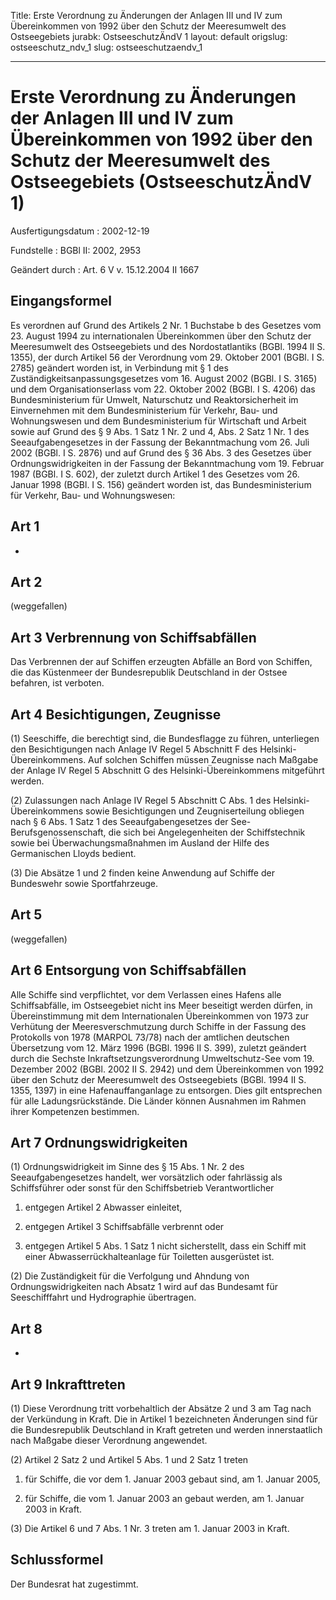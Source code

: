 Title: Erste Verordnung zu Änderungen der Anlagen III und IV zum Übereinkommen von
  1992 über den Schutz der Meeresumwelt des Ostseegebiets
jurabk: OstseeschutzÄndV 1
layout: default
origslug: ostseeschutz_ndv_1
slug: ostseeschutzaendv_1

---

# Erste Verordnung zu Änderungen der Anlagen III und IV zum Übereinkommen von 1992 über den Schutz der Meeresumwelt des Ostseegebiets (OstseeschutzÄndV 1)

Ausfertigungsdatum
:   2002-12-19

Fundstelle
:   BGBl II: 2002, 2953

Geändert durch
:   Art. 6 V v. 15.12.2004 II 1667


## Eingangsformel

Es verordnen
auf Grund des Artikels 2 Nr. 1 Buchstabe b des Gesetzes vom 23. August
1994 zu internationalen Übereinkommen über den Schutz der Meeresumwelt
des Ostseegebiets und des Nordostatlantiks (BGBl. 1994 II S. 1355),
der durch Artikel 56 der Verordnung vom 29. Oktober 2001 (BGBl. I S.
2785) geändert worden ist, in Verbindung mit § 1 des
Zuständigkeitsanpassungsgesetzes vom 16. August 2002 (BGBl. I S. 3165)
und dem Organisationserlass vom 22. Oktober 2002 (BGBl. I S. 4206) das
Bundesministerium für Umwelt, Naturschutz und Reaktorsicherheit im
Einvernehmen mit dem Bundesministerium für Verkehr, Bau- und
Wohnungswesen und dem Bundesministerium für Wirtschaft und Arbeit
sowie
auf Grund des § 9 Abs. 1 Satz 1 Nr. 2 und 4, Abs. 2 Satz 1 Nr. 1 des
Seeaufgabengesetzes in der Fassung der Bekanntmachung vom 26. Juli
2002 (BGBl. I S. 2876) und auf Grund des § 36 Abs. 3 des Gesetzes über
Ordnungswidrigkeiten in der Fassung der Bekanntmachung vom 19. Februar
1987 (BGBl. I S. 602), der zuletzt durch Artikel 1 des Gesetzes vom
26\. Januar 1998 (BGBl. I S. 156) geändert worden ist, das
Bundesministerium für Verkehr, Bau- und Wohnungswesen:


## Art 1

-


## Art 2

(weggefallen)


## Art 3 Verbrennung von Schiffsabfällen

Das Verbrennen der auf Schiffen erzeugten Abfälle an Bord von
Schiffen, die das Küstenmeer der Bundesrepublik Deutschland in der
Ostsee befahren, ist verboten.


## Art 4 Besichtigungen, Zeugnisse

(1) Seeschiffe, die berechtigt sind, die Bundesflagge zu führen,
unterliegen den Besichtigungen nach Anlage IV Regel 5 Abschnitt F des
Helsinki-Übereinkommens. Auf solchen Schiffen müssen Zeugnisse nach
Maßgabe der Anlage IV Regel 5 Abschnitt G des Helsinki-Übereinkommens
mitgeführt werden.

(2) Zulassungen nach Anlage IV Regel 5 Abschnitt C Abs. 1 des
Helsinki-Übereinkommens sowie Besichtigungen und Zeugniserteilung
obliegen nach § 6 Abs. 1 Satz 1 des Seeaufgabengesetzes der See-
Berufsgenossenschaft, die sich bei Angelegenheiten der Schiffstechnik
sowie bei Überwachungsmaßnahmen im Ausland der Hilfe des Germanischen
Lloyds bedient.

(3) Die Absätze 1 und 2 finden keine Anwendung auf Schiffe der
Bundeswehr sowie Sportfahrzeuge.


## Art 5

(weggefallen)


## Art 6 Entsorgung von Schiffsabfällen

Alle Schiffe sind verpflichtet, vor dem Verlassen eines Hafens alle
Schiffsabfälle, im Ostseegebiet nicht ins Meer beseitigt werden
dürfen, in Übereinstimmung mit dem Internationalen Übereinkommen von
1973 zur Verhütung der Meeresverschmutzung durch Schiffe in der
Fassung des Protokolls von 1978 (MARPOL 73/78) nach der amtlichen
deutschen Übersetzung vom 12. März 1996 (BGBl. 1996 II S. 399),
zuletzt geändert durch die Sechste Inkraftsetzungsverordnung
Umweltschutz-See vom 19. Dezember 2002 (BGBl. 2002 II S. 2942) und dem
Übereinkommen von 1992 über den Schutz der Meeresumwelt des
Ostseegebiets (BGBl. 1994 II S. 1355, 1397) in eine Hafenauffanganlage
zu entsorgen. Dies gilt entsprechen für alle Ladungsrückstände. Die
Länder können Ausnahmen im Rahmen ihrer Kompetenzen bestimmen.


## Art 7 Ordnungswidrigkeiten

(1) Ordnungswidrigkeit im Sinne des § 15 Abs. 1 Nr. 2 des
Seeaufgabengesetzes handelt, wer vorsätzlich oder fahrlässig als
Schiffsführer oder sonst für den Schiffsbetrieb Verantwortlicher

1.  entgegen Artikel 2 Abwasser einleitet,


2.  entgegen Artikel 3 Schiffsabfälle verbrennt oder


3.  entgegen Artikel 5 Abs. 1 Satz 1 nicht sicherstellt, dass ein Schiff
    mit einer Abwasserrückhalteanlage für Toiletten ausgerüstet ist.




(2) Die Zuständigkeit für die Verfolgung und Ahndung von
Ordnungswidrigkeiten nach Absatz 1 wird auf das Bundesamt für
Seeschifffahrt und Hydrographie übertragen.


## Art 8

-


## Art 9 Inkrafttreten

(1) Diese Verordnung tritt vorbehaltlich der Absätze 2 und 3 am Tag
nach der Verkündung in Kraft. Die in Artikel 1 bezeichneten Änderungen
sind für die Bundesrepublik Deutschland in Kraft getreten und werden
innerstaatlich nach Maßgabe dieser Verordnung angewendet.

(2) Artikel 2 Satz 2 und Artikel 5 Abs. 1 und 2 Satz 1 treten

1.  für Schiffe, die vor dem 1. Januar 2003 gebaut sind, am 1. Januar
    2005,


2.  für Schiffe, die vom 1. Januar 2003 an gebaut werden, am 1. Januar
    2003 in Kraft.




(3) Die Artikel 6 und 7 Abs. 1 Nr. 3 treten am 1. Januar 2003 in
Kraft.


## Schlussformel

Der Bundesrat hat zugestimmt.

